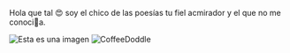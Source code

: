 Hola que tal 😍
soy el chico de las poesías 
tu fiel acmirador y el que no me conoci🐷a.

![Esta es una imagen](file:///Users/carlosortizabreu/Downloads/CoffeeDoddle.svg)
![CoffeeDoddle](https://user-images.githubusercontent.com/62256666/165986540-13176991-5dc1-4b2b-9ece-7cf9f02185f4.svg)
